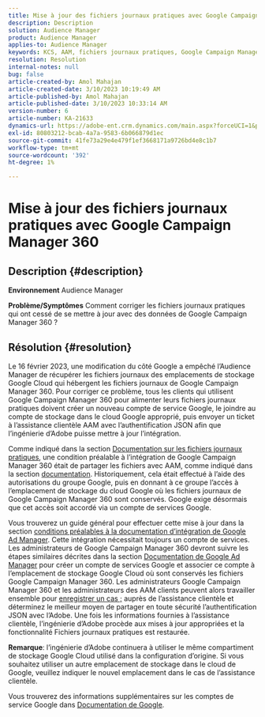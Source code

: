 ```yaml
---
title: Mise à jour des fichiers journaux pratiques avec Google Campaign Manager 360
description: Description
solution: Audience Manager
product: Audience Manager
applies-to: Audience Manager
keywords: KCS, AAM, fichiers journaux pratiques, Google Campaign Manager 360
resolution: Resolution
internal-notes: null
bug: false
article-created-by: Amol Mahajan
article-created-date: 3/10/2023 10:19:49 AM
article-published-by: Amol Mahajan
article-published-date: 3/10/2023 10:33:14 AM
version-number: 6
article-number: KA-21633
dynamics-url: https://adobe-ent.crm.dynamics.com/main.aspx?forceUCI=1&pagetype=entityrecord&etn=knowledgearticle&id=fe984313-2dbf-ed11-83ff-6045bd006268
exl-id: 80803212-bcab-4a7a-9583-6b066879d1ec
source-git-commit: 41fe73a29e4e479f1ef3668171a9726bd4e8c1b7
workflow-type: tm+mt
source-wordcount: '392'
ht-degree: 1%

---
```


# Mise à jour des fichiers journaux pratiques avec Google Campaign Manager 360

## Description {#description}

<b>Environnement</b>
Audience Manager


<b>Problème/Symptômes</b>
Comment corriger les fichiers journaux pratiques qui ont cessé de se mettre à jour avec des données de Google Campaign Manager 360 ?


## Résolution {#resolution}


Le 16 février 2023, une modification du côté Google a empêché l’Audience Manager de récupérer les fichiers journaux des emplacements de stockage Google Cloud qui hébergent les fichiers journaux de Google Campaign Manager 360. Pour corriger ce problème, tous les clients qui utilisent Google Campaign Manager 360 pour alimenter leurs fichiers journaux pratiques doivent créer un nouveau compte de service Google, le joindre au compte de stockage dans le cloud Google approprié, puis envoyer un ticket à l’assistance clientèle AAM avec l’authentification JSON afin que l’ingénierie d’Adobe puisse mettre à jour l’intégration.

Comme indiqué dans la section [Documentation sur les fichiers journaux pratiques](https://experienceleague.adobe.com/docs/audience-manager/user-guide/implementation-integration-guides/media-data-integration/actionable-log-files.html?lang=en), une condition préalable à l’intégration de Google Campaign Manager 360 était de partager les fichiers avec AAM, comme indiqué dans la section [documentation](https://experienceleague.adobe.com/docs/audience-manager/user-guide/reporting/audience-optimization-reports/audience-optimization-advertisers/import-dcm.html?lang=en). Historiquement, cela était effectué à l’aide des autorisations du groupe Google, puis en donnant à ce groupe l’accès à l’emplacement de stockage du cloud Google où les fichiers journaux de Google Campaign Manager 360 sont conservés. Google exige désormais que cet accès soit accordé via un compte de services Google.

Vous trouverez un guide général pour effectuer cette mise à jour dans la section [conditions préalables à la documentation d’intégration de Google Ad Manager](https://experienceleague.adobe.com/docs/audience-manager/user-guide/reporting/audience-optimization-reports/audience-optimization-publishers/import-dfp.html?lang=en). Cette intégration nécessitait toujours un compte de services. Les administrateurs de Google Campaign Manager 360 devront suivre les étapes similaires décrites dans la section [Documentation de Google Ad Manager](https://experienceleague.adobe.com/docs/audience-manager/user-guide/reporting/audience-optimization-reports/audience-optimization-publishers/import-dfp.html?lang=en) pour créer un compte de services Google et associer ce compte à l’emplacement de stockage Google Cloud où sont conservés les fichiers Google Campaign Manager 360. Les administrateurs Google Campaign Manager 360 et les administrateurs des AAM clients peuvent alors travailler ensemble pour [enregistrer un cas ;](https://experienceleague.adobe.com/docs/customer-one/using/home.html?lang=fr) auprès de l’assistance clientèle et déterminez le meilleur moyen de partager en toute sécurité l’authentification JSON avec l’Adobe. Une fois les informations fournies à l’assistance clientèle, l’ingénierie d’Adobe procède aux mises à jour appropriées et la fonctionnalité Fichiers journaux pratiques est restaurée.

<b>Remarque</b>: l’ingénierie d’Adobe continuera à utiliser le même compartiment de stockage Google Cloud utilisé dans la configuration d’origine. Si vous souhaitez utiliser un autre emplacement de stockage dans le cloud de Google, veuillez indiquer le nouvel emplacement dans le cas de l’assistance clientèle.

Vous trouverez des informations supplémentaires sur les comptes de service Google dans [Documentation de Google](https://cloud.google.com/iam/docs/service-accounts-create#creating_a_service_account).
